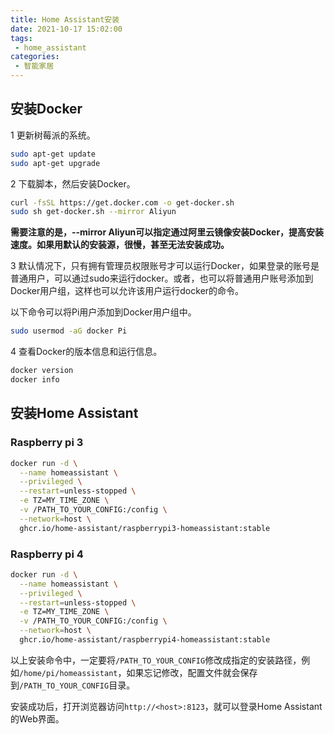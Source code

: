 ```yaml
---
title: Home Assistant安装
date: 2021-10-17 15:02:00
tags: 
 - home_assistant
categories: 
 - 智能家居
---
```


## 安装Docker

1 更新树莓派的系统。

```bash
sudo apt-get update
sudo apt-get upgrade
```

2 下载脚本，然后安装Docker。

```bash
curl -fsSL https://get.docker.com -o get-docker.sh
sudo sh get-docker.sh --mirror Aliyun
```

**需要注意的是，--mirror Aliyun可以指定通过阿里云镜像安装Docker，提高安装速度。如果用默认的安装源，很慢，甚至无法安装成功。**

3 默认情况下，只有拥有管理员权限账号才可以运行Docker，如果登录的账号是普通用户，可以通过sudo来运行docker。或者，也可以将普通用户账号添加到Docker用户组，这样也可以允许该用户运行docker的命令。

以下命令可以将Pi用户添加到Docker用户组中。

```bash
sudo usermod -aG docker Pi
```

4 查看Docker的版本信息和运行信息。

```bash
docker version
docker info
```

<!-- more -->

## 安装Home Assistant

### Raspberry pi 3

```bash
docker run -d \
  --name homeassistant \
  --privileged \
  --restart=unless-stopped \
  -e TZ=MY_TIME_ZONE \
  -v /PATH_TO_YOUR_CONFIG:/config \
  --network=host \
  ghcr.io/home-assistant/raspberrypi3-homeassistant:stable
```

### Raspberry pi 4

```bash
docker run -d \
  --name homeassistant \
  --privileged \
  --restart=unless-stopped \
  -e TZ=MY_TIME_ZONE \
  -v /PATH_TO_YOUR_CONFIG:/config \
  --network=host \
  ghcr.io/home-assistant/raspberrypi4-homeassistant:stable
```

以上安装命令中，一定要将`/PATH_TO_YOUR_CONFIG`修改成指定的安装路径，例如`/home/pi/homeassistant`，如果忘记修改，配置文件就会保存到`/PATH_TO_YOUR_CONFIG`目录。

安装成功后，打开浏览器访问`http://<host>:8123`，就可以登录Home Assistant的Web界面。

